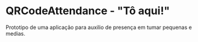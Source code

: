 # QRCodeAttendance - "Tô aqui!"

Prototipo de uma aplicação para auxilio de presença em tumar pequenas e medias.
